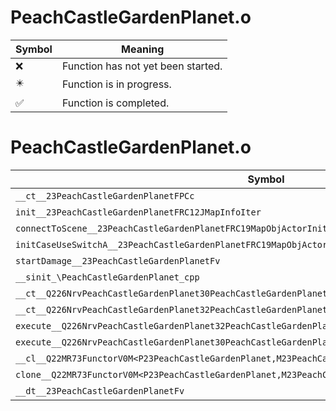 # PeachCastleGardenPlanet.o
| Symbol | Meaning 
| ------------- | ------------- 
| :x: | Function has not yet been started. 
| :eight_pointed_black_star: | Function is in progress. 
| :white_check_mark: | Function is completed. 


# PeachCastleGardenPlanet.o
| Symbol | Decompiled? |
| ------------- | ------------- |
| `__ct__23PeachCastleGardenPlanetFPCc` | :x: |
| `init__23PeachCastleGardenPlanetFRC12JMapInfoIter` | :x: |
| `connectToScene__23PeachCastleGardenPlanetFRC19MapObjActorInitInfo` | :x: |
| `initCaseUseSwitchA__23PeachCastleGardenPlanetFRC19MapObjActorInitInfo` | :x: |
| `startDamage__23PeachCastleGardenPlanetFv` | :x: |
| `__sinit_\PeachCastleGardenPlanet_cpp` | :x: |
| `__ct__Q226NrvPeachCastleGardenPlanet30PeachCastleGardenPlanetNrvWaitFv` | :x: |
| `__ct__Q226NrvPeachCastleGardenPlanet32PeachCastleGardenPlanetNrvDamageFv` | :x: |
| `execute__Q226NrvPeachCastleGardenPlanet32PeachCastleGardenPlanetNrvDamageCFP5Spine` | :x: |
| `execute__Q226NrvPeachCastleGardenPlanet30PeachCastleGardenPlanetNrvWaitCFP5Spine` | :x: |
| `__cl__Q22MR73FunctorV0M<P23PeachCastleGardenPlanet,M23PeachCastleGardenPlanetFPCvPv_v>CFv` | :x: |
| `clone__Q22MR73FunctorV0M<P23PeachCastleGardenPlanet,M23PeachCastleGardenPlanetFPCvPv_v>CFP7JKRHeap` | :x: |
| `__dt__23PeachCastleGardenPlanetFv` | :x: |
